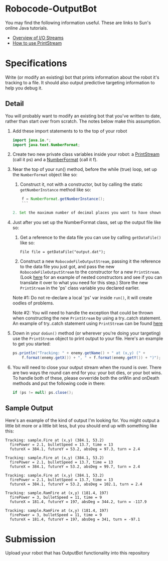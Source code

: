 # Robocode-OutputBot

You may find the following information useful. These are links to Sun's online Java tutorials.

- [Overview of I/O Streams](https://docs.oracle.com/javase/tutorial/essential/io/streams.html)
- [How to use PrintStream](http://java2s.com/Tutorials/Java/Stream_Reader_Writer/How_to_use_Java_PrintStream.htm)

# Specifications

Write (or modify an existing) bot that prints information about the robot it's tracking to a file. It should also output predictive targeting information to help you debug it.

## Detail

You will probably want to modify an existing bot that you've written to date, rather than start over from scratch. The notes below make this assumption.

1. Add these import statements to to the top of your robot

	```java
	import java.io.*;
	import java.text.NumberFormat;
	```
2. Create two new private class variables inside your robot: a [PrintStream](https://docs.oracle.com/javase/7/docs/api/java/io/PrintStream.html) (call it ps) and a [NumberFormat](https://docs.oracle.com/javase/7/docs/api/java/text/NumberFormat.html) (call it f).
3. Near the top of your run() method, before the while (true) loop, set up the `NumberFormat` object like so:
    1. Construct it, not with a constructor, but by calling the static `getNumberInstance` method like so:
        
	```java
        f = NumberFormat.getNumberInstance();
        ```
	
    2. Set the maximum number of decimal places you want to have shown by calling the `setMaximumFractionDigits()` method. 	(Hint: pass it a small number like, oh say, 1 or 2.)
4. Just after you set up the NumberFormat class, set up the output file like so:
	1. Get a reference to the data file you can use by calling `getDataFile()` like so:
		```
		File file = getDataFile("output.dat");
		```
	2. Construct a new `RobocodeFileOutputStream`, passing it the reference to the data file you just got, and pass the new `RobocodeFileOutputStream` to the constructor for a new `PrintStream`. (Look [here](https://docs.oracle.com/javase/tutorial/essential/io/datastreams.html) for an example of nested constructors and see if you can translate it over to what you need for this step.) Store the new `PrintStream` in the 'ps' class variable you declared earlier.
	
	Note #1: Do not re-declare a local 'ps' var inside `run()`, it will create oodles of problems.

	Note #2: You will need to handle the exception that could be thrown when constructing the new `PrintStream` by using a try..catch statement. An example of try..catch statement using `PrintStream` can be found [here](http://java2s.com/Tutorials/Java/Stream_Reader_Writer/How_to_use_Java_PrintStream.htm)

5. Down in your `doGun()` method (or wherever you're doing your targeting) use the `PrintStream` object to print output to your file. Here's an example to get you started:
	```java
	ps.println("Tracking: " + enemy.getName() + " at (x,y) (" + 
		f.format(enemy.getX()) + ", " + f.format(enemy.getY()) + ")");
	```
	
6. You will need to close your output stream when the round is over. There are two ways the round can end for you: your bot dies, or your bot wins. To handle both of these, please ovverride both the onWin and onDeath methods and put the following code in there:
	```java
	if (ps != null) ps.close();
	```

## Sample Output

Here's an example of the kind of output I'm looking for. You might output a little bit more or a little bit less, but you should end up with something like this:

```
Tracking: sample.Fire at (x,y) (384.1, 53.2)
  firePower = 2.1, bulletSpeed = 13.7, time = 13
  futureX = 384.1, futureY = 53.2, absDeg = 97.3, turn = 2.4

Tracking: sample.Fire at (x,y) (384.1, 53.2)
  firePower = 2.1, bulletSpeed = 13.7, time = 13
  futureX = 384.1, futureY = 53.2, absDeg = 99.7, turn = 2.4

Tracking: sample.Fire at (x,y) (384.1, 53.2)
  firePower = 2.1, bulletSpeed = 13.7, time = 13
  futureX = 384.1, futureY = 53.2, absDeg = 102.1, turn = 2.4

Tracking: sample.RamFire at (x,y) (181.4, 197)
  firePower = 3, bulletSpeed = 11, time = 9
  futureX = 181.4, futureY = 197, absDeg = 344.2, turn = -117.9

Tracking: sample.RamFire at (x,y) (181.4, 197)
  firePower = 3, bulletSpeed = 11, time = 9
  futureX = 181.4, futureY = 197, absDeg = 341, turn = -97.1

```
# Submission 

Upload your robot that has OutputBot functionality into this repository
